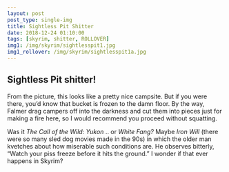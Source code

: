 ```yaml
---
layout: post
post_type: single-img
title: Sightless Pit Shitter
date: 2018-12-24 01:10:00
tags: [skyrim, shitter, ROLLOVER]
img1: /img/skyrim/sightlesspit1.jpg
img1_rollover: /img/skyrim/sightlesspit1a.jpg
---
```

## Sightless Pit shitter!

From the picture, this looks like a pretty nice campsite. But if you were there, you’d know that bucket is frozen to the damn floor. By the way, Falmer drag campers off into the darkness and cut them into pieces just for making a fire here, so I would recommend you proceed without squatting.

Was it *The Call of the Wild: Yukon* .. or *White Fang?* Maybe *Iron Will* (there were so many sled dog movies made in the 90s) in which the older man kvetches about how miserable such conditions are. He observes bitterly, “Watch your piss freeze before it hits the ground.” I wonder if that ever happens in Skyrim?
